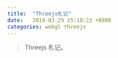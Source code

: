 ```yaml
---
title:  "Threejs札记"
date:   2019-03-29 15:18:22 +0800
categories: webgl threejs
---
```


> Threejs 札记。



